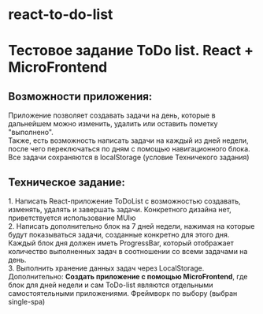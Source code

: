 # react-to-do-list
<h1>Тестовое задание ToDo list. React + MicroFrontend</h1>

<h2>Возможности приложения:</h2>
<p>Приложение позволяет создавать задачи на день, которые в дальнейшем можно изменить, удалить или оставить пометку "выполнено".
<br>
Также, есть возможность написать задачи на каждый из дней недели, после чего переключаться по дням с помощью навигационного блока. Все задачи сохраняются в localStorage (условие Техничекого задания)</p>

<h2>Техническое задание:</h2>
<p>1. Написать React-приложение ToDoList с возможностью создавать, изменять, удалять и завершать задачи. Конкретного дизайна нет, приветствуется использование MUIю
<br>
2. Написать дополнительно блок на 7 дней недели, нажимая на которые будут показываться задачи, созданные конкретно для этого дня. Каждый блок дня должен иметь ProgressBar, который отображает количество выполненных задач в соотношении со всеми задачами на день.
<br>
3. Выполнить хранение данных задач через LocalStorage.
<br>
Дополнительно: <strong>Создать приложение с помощью MicroFrontend</strong>, где блок для дней недели и сам ToDo-list являются отдельными самостоятельными приложениями. Фреймворк по выбору (выбран single-spa)
</p>

